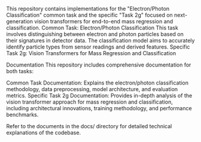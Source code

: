 This repository contains implementations for the "Electron/Photon Classification" common task and the specific "Task 2g" focused on next-generation vision transformers for end-to-end mass regression and classification.
Common Task: Electron/Photon Classification
This task involves distinguishing between electron and photon particles based on their signatures in detector data. The classification model aims to accurately identify particle types from sensor readings and derived features.
Specific Task 2g: Vision Transformers for Mass Regression and Classification

Documentation
This repository includes comprehensive documentation for both tasks:

Common Task Documentation: Explains the electron/photon classification methodology, data preprocessing, model architecture, and evaluation metrics.
Specific Task 2g Documentation: Provides in-depth analysis of the vision transformer approach for mass regression and classification, including architectural innovations, training methodology, and performance benchmarks. 

Refer to the documents in the docs/ directory for detailed technical explanations of the codebase.
